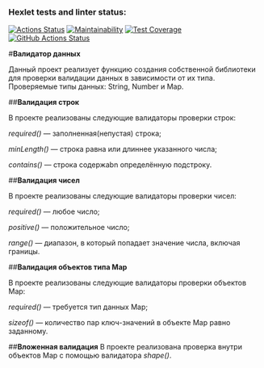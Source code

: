 ### Hexlet tests and linter status:
[![Actions Status](https://github.com/fedorovaea18/java-project-78/actions/workflows/hexlet-check.yml/badge.svg)](https://github.com/fedorovaea18/java-project-78/actions)
[![Maintainability](https://api.codeclimate.com/v1/badges/f98370da14866d304cd0/maintainability)](https://codeclimate.com/github/fedorovaea18/java-project-78/maintainability)
[![Test Coverage](https://api.codeclimate.com/v1/badges/f98370da14866d304cd0/test_coverage)](https://codeclimate.com/github/fedorovaea18/java-project-78/test_coverage)
[![GitHub Actions Status](https://github.com/fedorovaea18/java-project-78/actions/workflows/github-actions.yml/badge.svg)](https://github.com/fedorovaea18/java-project-78/actions)

#**Валидатор данных**

Данный проект реализует функцию создания собственной библиотеки для проверки валидации данных в зависимости от их типа. Проверяемые типы данных: String, Number и Map.

##**Валидация строк**

В проекте реализованы следующие валидаторы проверки строк:

_required()_ — заполненная(непустая) строка;

_minLength()_ — строка равна или длиннее указанного числа;

_contains()_ — cтрока содержаbn определённую подстроку.

##**Валидация чисел**

В проекте реализованы следующие валидаторы проверки чисел:

_required()_ — любое число;

_positive()_ — положительное число;

_range()_ — диапазон, в который попадает значение числа, включая границы.

##**Валидация объектов типа Map**

В проекте реализованы следующие валидаторы проверки объектов Map:

_required()_ — требуется тип данных Map;

_sizeof()_ — количество пар ключ-значений в объекте Map равно заданному.

##**Вложенная валидация**
В проекте реализована проверка внутри объектов Map с помощью валидатора _shape()_.

